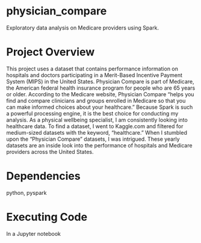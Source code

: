 # physician_compare
Exploratory data analysis on Medicare providers using Spark. 

# Project Overview
This project uses a dataset that contains performance information on hospitals and doctors participating in a Merit-Based Incentive Payment System (MIPS) in the United States. Physician Compare is part of Medicare, the American federal health insurance program for people who are 65 years or older. According to the Medicare website, Physician Compare “helps you find and compare clinicians and groups enrolled in Medicare so that you can make informed choices about your healthcare.” Because Spark is such a powerful processing engine, it is the best choice for conducting my analysis. As a physical wellbeing specialist, I am consistently looking into healthcare data. To find a dataset, I went to Kaggle.com and filtered for medium-sized datasets with the keyword, “healthcare.” When I stumbled upon the “Physician Compare” datasets, I was intrigued. These yearly datasets are an inside look into the performance of hospitals and Medicare providers across the United States.

# Dependencies
python, pyspark

# Executing Code

In a Jupyter notebook
